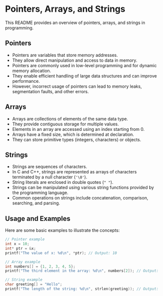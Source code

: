 # Pointers, Arrays, and Strings

This README provides an overview of pointers, arrays, and strings in programming.

## Pointers

- Pointers are variables that store memory addresses.
- They allow direct manipulation and access to data in memory.
- Pointers are commonly used in low-level programming and for dynamic memory allocation.
- They enable efficient handling of large data structures and can improve performance.
- However, incorrect usage of pointers can lead to memory leaks, segmentation faults, and other errors.

## Arrays

- Arrays are collections of elements of the same data type.
- They provide contiguous storage for multiple values.
- Elements in an array are accessed using an index starting from 0.
- Arrays have a fixed size, which is determined at declaration.
- They can store primitive types (integers, characters) or objects.

## Strings

- Strings are sequences of characters.
- In C and C++, strings are represented as arrays of characters terminated by a null character (`'\0'`).
- String literals are enclosed in double quotes (`" "`).
- Strings can be manipulated using various string functions provided by the programming language.
- Common operations on strings include concatenation, comparison, searching, and parsing.

## Usage and Examples

Here are some basic examples to illustrate the concepts:

```c
// Pointer example
int x = 10;
int* ptr = &x;
printf("The value of x: %d\n", *ptr); // Output: 10

// Array example
int numbers[] = {1, 2, 3, 4, 5};
printf("The third element in the array: %d\n", numbers[2]); // Output: 3

// String example
char greeting[] = "Hello";
printf("The length of the string: %d\n", strlen(greeting)); // Output: 5
